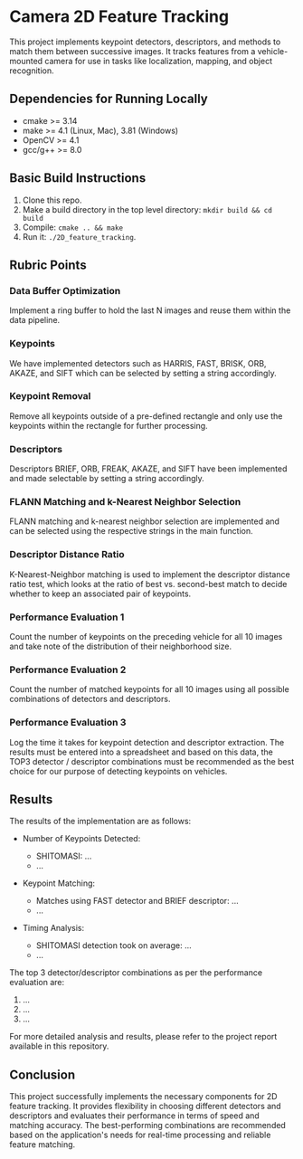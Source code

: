 # Camera 2D Feature Tracking

This project implements keypoint detectors, descriptors, and methods to match them between successive images. It tracks features from a vehicle-mounted camera for use in tasks like localization, mapping, and object recognition.

## Dependencies for Running Locally
* cmake >= 3.14
* make >= 4.1 (Linux, Mac), 3.81 (Windows)
* OpenCV >= 4.1
* gcc/g++ >= 8.0

## Basic Build Instructions
1. Clone this repo.
2. Make a build directory in the top level directory: `mkdir build && cd build`
3. Compile: `cmake .. && make`
4. Run it: `./2D_feature_tracking`.

## Rubric Points
### Data Buffer Optimization
Implement a ring buffer to hold the last N images and reuse them within the data pipeline.

### Keypoints
We have implemented detectors such as HARRIS, FAST, BRISK, ORB, AKAZE, and SIFT which can be selected by setting a string accordingly.

### Keypoint Removal
Remove all keypoints outside of a pre-defined rectangle and only use the keypoints within the rectangle for further processing.

### Descriptors
Descriptors BRIEF, ORB, FREAK, AKAZE, and SIFT have been implemented and made selectable by setting a string accordingly.

### FLANN Matching and k-Nearest Neighbor Selection
FLANN matching and k-nearest neighbor selection are implemented and can be selected using the respective strings in the main function.

### Descriptor Distance Ratio
K-Nearest-Neighbor matching is used to implement the descriptor distance ratio test, which looks at the ratio of best vs. second-best match to decide whether to keep an associated pair of keypoints.

### Performance Evaluation 1
Count the number of keypoints on the preceding vehicle for all 10 images and take note of the distribution of their neighborhood size.

### Performance Evaluation 2
Count the number of matched keypoints for all 10 images using all possible combinations of detectors and descriptors.

### Performance Evaluation 3
Log the time it takes for keypoint detection and descriptor extraction. The results must be entered into a spreadsheet and based on this data, the TOP3 detector / descriptor combinations must be recommended as the best choice for our purpose of detecting keypoints on vehicles.

## Results
The results of the implementation are as follows:

* Number of Keypoints Detected:
  * SHITOMASI: ...
  * ...

* Keypoint Matching:
  * Matches using FAST detector and BRIEF descriptor: ...
  * ...

* Timing Analysis:
  * SHITOMASI detection took on average: ...
  * ...

The top 3 detector/descriptor combinations as per the performance evaluation are:

1. ...
2. ...
3. ...

For more detailed analysis and results, please refer to the project report available in this repository.

## Conclusion
This project successfully implements the necessary components for 2D feature tracking. It provides flexibility in choosing different detectors and descriptors and evaluates their performance in terms of speed and matching accuracy. The best-performing combinations are recommended based on the application's needs for real-time processing and reliable feature matching.
